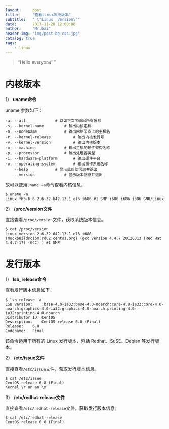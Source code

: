 ```yaml
---
layout:     post
title:      "查看Linux系统版本"
subtitle:   " \"Linux  Version\""
date:       2017-11-20 12:00:00
author:     "Mr.bai"
header-img: "img/post-bg-css.jpg"
catalog: true
tags:
    - linux
---
```


> “Hello everyone! ”


# 内核版本

1） **uname命令**

uname 参数如下：

```Shell
-a, --all		      # 以如下次序输出所有信息
-s, --kernel-name	      # 输出内核名称
-n, --nodename		      # 输出网络节点上的主机名
-r, --kernel-release	      # 输出内核发行号
-v, --kernel-version	      # 输出内核版本
-m, --machine		      # 输出主机的硬件架构名称
-p, --processor		      # 输出处理器类型
-i, --hardware-platform	      # 输出硬件平台
-o, --operating-system	      # 输出操作系统名称
    --help		      # 显示此帮助信息并退出
    --version		      # 显示版本信息并退出
```

故可以使用`uname -a`命令查看内核信息。

```Shell
$ uname -a
Linux fhb-6.6 2.6.32-642.13.1.el6.i686 #1 SMP i686 i686 i386 GNU/Linux
```

2） **/proc/version文件**

直接查看`/proc/version`文件，获取系统版本信息。

```Shell
$ cat /proc/version 
Linux version 2.6.32-642.13.1.el6.i686 (mockbuild@c1bm.rdu2.centos.org) (gcc version 4.4.7 20120313 (Red Hat 4.4.7-17) (GCC) ) #1 SMP
```

# 发行版本

1） **lsb_release命令**

查看发行版本信息如下：

```Shell
$ lsb_release -a
LSB Version:	:base-4.0-ia32:base-4.0-noarch:core-4.0-ia32:core-4.0-noarch:graphics-4.0-ia32:graphics-4.0-noarch:printing-4.0-ia32:printing-4.0-noarch
Distributor ID:	CentOS
Description:	CentOS release 6.8 (Final)
Release:	6.8
Codename:	Final
```

该命令适用于所有的 Linux 发行版本，包括 Redhat、SuSE、Debian 等发行版本。

2） **/etc/issue文件**

直接查看`/etc/issue`文件，获取发行版本信息。

```Shell
$ cat /etc/issue
CentOS release 6.8 (Final)
Kernel \r on an \m
```

3） **/etc/redhat-release文件**

直接查看`/etc/redhat-release`文件，获取发行版本信息。

```Shell
$ cat /etc/redhat-release
CentOS release 6.8 (Final)
```



